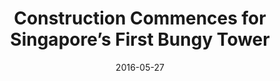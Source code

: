 ---
layout: post
title: Construction Commences for Singapore’s First Bungy Tower
date:   2016-05-27
file_url: /resources/news/files/20160527_IP_Media-Release_Construction_Commences_for_Singapores_First_Bungy_Tower.pdf
---